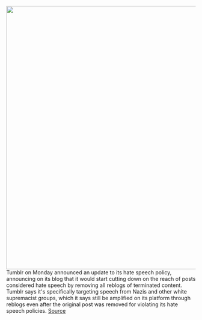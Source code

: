 <img src='https://cdn.vox-cdn.com/thumbor/5dEG6rCjbOUhrET5puig9VPpMAU=/0x0:2040x1360/1200x800/filters:focal(857x517:1183x843)/cdn.vox-cdn.com/uploads/chorus_image/image/66751814/acastro_191203_177_tumblr_0002.0.jpg' width='700px' /><br/>
Tumblr on Monday announced an update to its hate speech policy, announcing on its blog that it would start cutting down on the reach of posts considered hate speech by removing all reblogs of terminated content. Tumblr says it's specifically targeting speech from Nazis and other white supremacist groups, which it says still be amplified on its platform through reblogs even after the original post was removed for violating its hate speech policies.
<a href='https://www.theverge.com/2020/5/4/21247437/tumblr-hate-speech-reblog-removal-nazis-white-supremacist-content'> Source <a/>